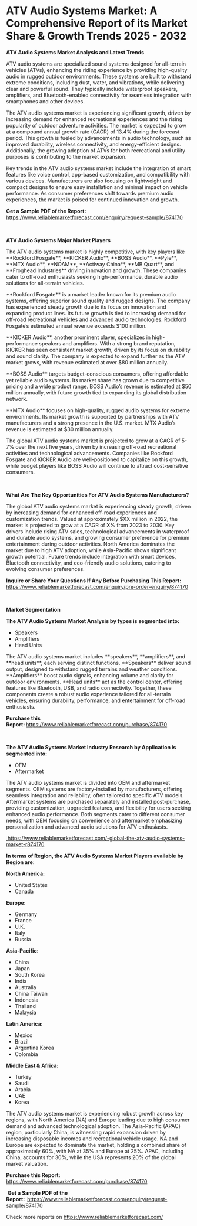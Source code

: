 <p><h1>ATV Audio Systems Market: A Comprehensive Report of its Market Share & Growth Trends 2025 - 2032</h1></p><p><strong>ATV Audio Systems Market Analysis and Latest Trends</strong></p>
<p><p>ATV audio systems are specialized sound systems designed for all-terrain vehicles (ATVs), enhancing the riding experience by providing high-quality audio in rugged outdoor environments. These systems are built to withstand extreme conditions, including dust, water, and vibrations, while delivering clear and powerful sound. They typically include waterproof speakers, amplifiers, and Bluetooth-enabled connectivity for seamless integration with smartphones and other devices.</p><p>The ATV audio systems market is experiencing significant growth, driven by increasing demand for enhanced recreational experiences and the rising popularity of outdoor adventure activities. The market is expected to grow at a compound annual growth rate (CAGR) of 13.4% during the forecast period. This growth is fueled by advancements in audio technology, such as improved durability, wireless connectivity, and energy-efficient designs. Additionally, the growing adoption of ATVs for both recreational and utility purposes is contributing to the market expansion.</p><p>Key trends in the ATV audio systems market include the integration of smart features like voice control, app-based customization, and compatibility with various devices. Manufacturers are also focusing on lightweight and compact designs to ensure easy installation and minimal impact on vehicle performance. As consumer preferences shift towards premium audio experiences, the market is poised for continued innovation and growth.</p></p>
<p><strong>Get a Sample PDF of the Report:&nbsp;</strong> <a href="https://www.reliablemarketforecast.com/enquiry/request-sample/874170?utm_campaign=1080&utm_medium=2&utm_source=Github&utm_content=ia&utm_term=23012025&utm_id=atv-audio-systems">https://www.reliablemarketforecast.com/enquiry/request-sample/874170</a></p>
<p>&nbsp;</p>
<p><strong>ATV Audio Systems Major Market Players</strong></p>
<p><p>The ATV audio systems market is highly competitive, with key players like **Rockford Fosgate**, **KICKER Audio**, **BOSS Audio**, **Pyle**, **MTX Audio**, **NOAM**, **Actiway China**, **MB Quart**, and **Froghead Industries** driving innovation and growth. These companies cater to off-road enthusiasts seeking high-performance, durable audio solutions for all-terrain vehicles.</p><p>**Rockford Fosgate** is a market leader known for its premium audio systems, offering superior sound quality and rugged designs. The company has experienced steady growth due to its focus on innovation and expanding product lines. Its future growth is tied to increasing demand for off-road recreational vehicles and advanced audio technologies. Rockford Fosgate’s estimated annual revenue exceeds $100 million.</p><p>**KICKER Audio**, another prominent player, specializes in high-performance speakers and amplifiers. With a strong brand reputation, KICKER has seen consistent market growth, driven by its focus on durability and sound clarity. The company is expected to expand further as the ATV market grows, with revenue estimated at over $80 million annually.</p><p>**BOSS Audio** targets budget-conscious consumers, offering affordable yet reliable audio systems. Its market share has grown due to competitive pricing and a wide product range. BOSS Audio’s revenue is estimated at $50 million annually, with future growth tied to expanding its global distribution network.</p><p>**MTX Audio** focuses on high-quality, rugged audio systems for extreme environments. Its market growth is supported by partnerships with ATV manufacturers and a strong presence in the U.S. market. MTX Audio’s revenue is estimated at $30 million annually.</p><p>The global ATV audio systems market is projected to grow at a CAGR of 5-7% over the next five years, driven by increasing off-road recreational activities and technological advancements. Companies like Rockford Fosgate and KICKER Audio are well-positioned to capitalize on this growth, while budget players like BOSS Audio will continue to attract cost-sensitive consumers.</p></p>
<p>&nbsp;</p>
<p><strong>What Are The Key Opportunities For ATV Audio Systems Manufacturers?</strong></p>
<p><p>The global ATV audio systems market is experiencing steady growth, driven by increasing demand for enhanced off-road experiences and customization trends. Valued at approximately $XX million in 2022, the market is projected to grow at a CAGR of X% from 2023 to 2030. Key drivers include rising ATV sales, technological advancements in waterproof and durable audio systems, and growing consumer preference for premium entertainment during outdoor activities. North America dominates the market due to high ATV adoption, while Asia-Pacific shows significant growth potential. Future trends include integration with smart devices, Bluetooth connectivity, and eco-friendly audio solutions, catering to evolving consumer preferences.</p></p>
<p><strong>Inquire or Share Your Questions If Any Before Purchasing This Report:</strong> <a href="https://www.reliablemarketforecast.com/enquiry/pre-order-enquiry/874170?utm_campaign=1080&utm_medium=2&utm_source=Github&utm_content=ia&utm_term=23012025&utm_id=atv-audio-systems">https://www.reliablemarketforecast.com/enquiry/pre-order-enquiry/874170</a></p>
<p>&nbsp;</p>
<p><strong>Market Segmentation</strong></p>
<p><strong>The ATV Audio Systems Market Analysis by types is segmented into:</strong></p>
<p><ul><li>Speakers</li><li>Amplifiers</li><li>Head Units</li></ul></p>
<p><p>The ATV audio systems market includes **speakers**, **amplifiers**, and **head units**, each serving distinct functions. **Speakers** deliver sound output, designed to withstand rugged terrains and weather conditions. **Amplifiers** boost audio signals, enhancing volume and clarity for outdoor environments. **Head units** act as the control center, offering features like Bluetooth, USB, and radio connectivity. Together, these components create a robust audio experience tailored for all-terrain vehicles, ensuring durability, performance, and entertainment for off-road enthusiasts.</p></p>
<p><strong>Purchase this Report:&nbsp;</strong><a href="https://www.reliablemarketforecast.com/purchase/874170?utm_campaign=1080&utm_medium=2&utm_source=Github&utm_content=ia&utm_term=23012025&utm_id=atv-audio-systems">https://www.reliablemarketforecast.com/purchase/874170</a></p>
<p>&nbsp;</p>
<p><strong>The ATV Audio Systems Market Industry Research by Application is segmented into:</strong></p>
<p><ul><li>OEM</li><li>Aftermarket</li></ul></p>
<p><p>The ATV audio systems market is divided into OEM and aftermarket segments. OEM systems are factory-installed by manufacturers, offering seamless integration and reliability, often tailored to specific ATV models. Aftermarket systems are purchased separately and installed post-purchase, providing customization, upgraded features, and flexibility for users seeking enhanced audio performance. Both segments cater to different consumer needs, with OEM focusing on convenience and aftermarket emphasizing personalization and advanced audio solutions for ATV enthusiasts.</p></p>
<p><a href="https://www.reliablemarketforecast.com/-global-the-atv-audio-systems-market-r874170?utm_campaign=1080&utm_medium=2&utm_source=Github&utm_content=ia&utm_term=23012025&utm_id=atv-audio-systems">&nbsp;https://www.reliablemarketforecast.com/-global-the-atv-audio-systems-market-r874170</a></p>
<p><strong>In terms of Region, the ATV Audio Systems Market Players available by Region are:</strong></p>
<p>
    <p> <strong> North America: </strong>
        <ul>
            <li>United States</li>
            <li>Canada</li>
        </ul>
        </p> 
    <p> <strong> Europe: </strong>
        <ul>
            <li>Germany</li>
            <li>France</li>
            <li>U.K.</li>
            <li>Italy</li>
            <li>Russia</li>
        </ul>
        </p> 
    <p> <strong> Asia-Pacific: </strong>
        <ul>
            <li>China</li>
            <li>Japan</li>
            <li>South Korea</li>
            <li>India</li>
            <li>Australia</li>
            <li>China Taiwan</li>
            <li>Indonesia</li>
            <li>Thailand</li>
            <li>Malaysia</li>
        </ul>
        </p> 
    <p> <strong> Latin America: </strong>
        <ul>
            <li>Mexico</li>
            <li>Brazil</li>
            <li>Argentina Korea</li>
            <li>Colombia</li>
        </ul>
        </p> 
    <p> <strong> Middle East & Africa: </strong>
        <ul>
            <li>Turkey</li>
            <li>Saudi</li>
            <li>Arabia</li>
            <li>UAE</li>
            <li>Korea</li>
        </ul>
    </p>
    </p>
<p><p>The ATV audio systems market is experiencing robust growth across key regions, with North America (NA) and Europe leading due to high consumer demand and advanced technological adoption. The Asia-Pacific (APAC) region, particularly China, is witnessing rapid expansion driven by increasing disposable incomes and recreational vehicle usage. NA and Europe are expected to dominate the market, holding a combined share of approximately 60%, with NA at 35% and Europe at 25%. APAC, including China, accounts for 30%, while the USA represents 20% of the global market valuation.</p></p>
<p><strong>Purchase this Report: </strong><a href="https://www.reliablemarketforecast.com/purchase/874170?utm_campaign=1080&utm_medium=2&utm_source=Github&utm_content=ia&utm_term=23012025&utm_id=atv-audio-systems">https://www.reliablemarketforecast.com/purchase/874170</a></p>
<p>&nbsp;<strong>Get a Sample PDF of the Report:&nbsp;&nbsp;</strong><a href="https://www.reliablemarketforecast.com/enquiry/request-sample/874170?utm_campaign=1080&utm_medium=2&utm_source=Github&utm_content=ia&utm_term=23012025&utm_id=atv-audio-systems">https://www.reliablemarketforecast.com/enquiry/request-sample/874170</a></p>
<p><strong></strong></p>
<p>Check more reports on <a href="https://www.reliablemarketforecast.com/?utm_campaign=1080&utm_medium=2&utm_source=Github&utm_content=ia&utm_term=23012025&utm_id=atv-audio-systems">https://www.reliablemarketforecast.com/</a></p>